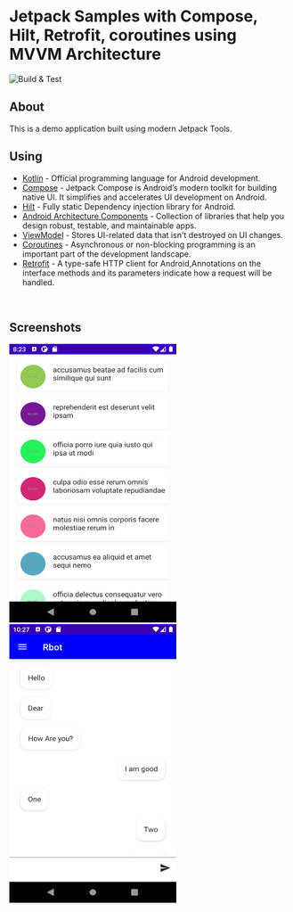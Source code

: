 # Jetpack Samples with Compose, Hilt, Retrofit, coroutines using MVVM Architecture

![Build & Test](https://github.com/jaswinderwadali/mvvm-compose-hilt-sample/actions/workflows/gradle.yml/badge.svg)

## About
This is a demo application built using modern Jetpack Tools. 

## Using
- [Kotlin](https://kotlinlang.org/) - Official programming language for Android development.
- [Compose](https://developer.android.com/jetpack/compose) - Jetpack Compose is Android’s modern toolkit for building native UI. It simplifies and accelerates UI development on Android. 
- [Hilt](https://developer.android.com/training/dependency-injection/hilt-jetpack) - Fully static Dependency injection library for Android.
- [Android Architecture Components](https://developer.android.com/topic/libraries/architecture) - Collection of libraries that help you design robust, testable, and maintainable apps.
- [ViewModel](https://developer.android.com/topic/libraries/architecture/viewmodel) - Stores UI-related data that isn't destroyed on UI changes. 
- [Coroutines](https://kotlinlang.org/docs/reference/coroutines-overview.html) - Asynchronous or non-blocking programming is an important part of the development landscape.
- [Retrofit](https://square.github.io/retrofit/) - A type-safe HTTP client for Android,Annotations on the interface methods and its parameters indicate how a request will be handled.


<br/>

## Screenshots

<div align="left">
	   <img width="300" height="500" src="media/list.png" alt="screenshot">
	   <img width="300" height="500" src="media/chatscreen.png" alt="screenshot">
</div>
